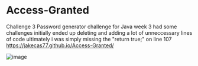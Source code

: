 # Access-Granted
Challenge 3
Password generator challenge for Java week 3
had some challenges initially
ended up deleting and adding a lot of unneccessary lines of code
ultimately i was simply missing the "return true;" on line 107
 https://jakecas77.github.io/Access-Granted/
 
![image](https://user-images.githubusercontent.com/130330468/236379103-4f795445-1949-4ac5-b469-5f35f6c9ce1c.png)
 
